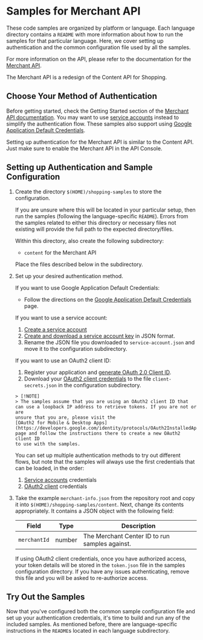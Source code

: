 # Samples for Merchant API

These code samples are organized by platform or language. Each language
directory contains a `README` with more information about how to run the
samples for that particular language.  Here, we cover setting up
authentication and the common configuration file used by all the samples.

For more information on the API, please refer to the documentation for the
[Merchant API](https://developers.google.com/merchant/api/overview).

The Merchant API is a redesign of the Content API for Shopping. 

## Choose Your Method of Authentication

Before getting started, check the Getting Started section of the
[Merchant API documentation](https://developers.google.com/merchant/api/guides/quickstart).
You may want to use
[service accounts](https://developers.google.com/merchant/api/guides/authorization/access-your-account)
instead to simplify the authentication flow. These samples also support using
[Google Application Default Credentials](https://developers.google.com/identity/protocols/application-default-credentials).

Setting up authentication for the Merchant API is similar to the Content API. 
Just make sure to enable the Merchant API in the API Console.

## Setting up Authentication and Sample Configuration

1.  Create the directory `$(HOME)/shopping-samples` to store the
    configuration.

    If you are unsure where this will be located in your particular setup, then
    run the samples (following the language-specific `README`). Errors
    from the samples related to either this directory or necessary files not
    existing will provide the full path to the expected directory/files.

    Within this directory, also create the following subdirectory:

    * `content` for the Merchant API

    Place the files described below in the subdirectory.

2.  Set up your desired authentication method.

    If you want to use Google Application Default Credentials:

    *   Follow the directions on the [Google Application Default
        Credentials](https://developers.google.com/identity/protocols/application-default-credentials)
        page.

    If you want to use a service account:

    1.   [Create a service
         account](https://cloud.google.com/iam/docs/service-accounts-create#creating)
    1.   [Create and download a service account
         key](https://cloud.google.com/iam/docs/keys-create-delete#iam-service-account-keys-create-console)
         in JSON format.
    1.   Rename the JSON file you downloaded to `service-account.json` and move
         it to the configuration subdirectory.

    If you want to use an OAuth2 client ID:

    1.   Register your application and [generate OAuth 2.0 Client ID](https://developers.google.com/merchant/api/guides/authorization/access-client-accounts#OAuth2Authorizing).
    1.   Download your [OAuth2 client
         credentials](https://console.developers.google.com/apis/credentials) to
         the file `client-secrets.json` in the configuration subdirectory.

        > [!NOTE]
        > The samples assume that you are using an OAuth2 client ID that
        can use a loopback IP address to retrieve tokens. If you are not or are
        unsure that you are, please visit the
        [OAuth2 for Mobile & Desktop Apps](https://developers.google.com/identity/protocols/OAuth2InstalledApp)
        page and follow the instructions there to create a new OAuth2 client ID
        to use with the samples.

    You can set up multiple authentication methods to try out different flows,
    but note that the samples will always use the first credentials that can be
    loaded, in the order:

    1.  [Service
        accounts](https://developers.google.com/merchant/api/guides/authorization/access-your-account)
        credentials
    2.  [OAuth2
        client](https://developers.google.com/merchant/api/guides/authorization/access-client-accounts)
        credentials

3.  Take the example `merchant-info.json` from the repository
    root and copy it into `$(HOME)/shopping-samples/content`.  Next, change its
    contents appropriately. It contains a JSON object with the following field:

    | Field                     | Type   | Description                                    |
    |---------------------------|--------|------------------------------------------------|
    | `merchantId`              | number | The Merchant Center ID to run samples against. |

    If using OAuth2 client credentials, once you have authorized access, your
    token details will be stored in the `token.json` file in the samples
    configuration directory. If you have any issues authenticating, remove this
    file and you will be asked to re-authorize access.

## Try Out the Samples

Now that you've configured both the common sample configuration file and set up
your authentication credentials, it's time to build and run any of the included
samples.  As mentioned before, there are language-specific instructions in
the `README`s located in each language subdirectory.
